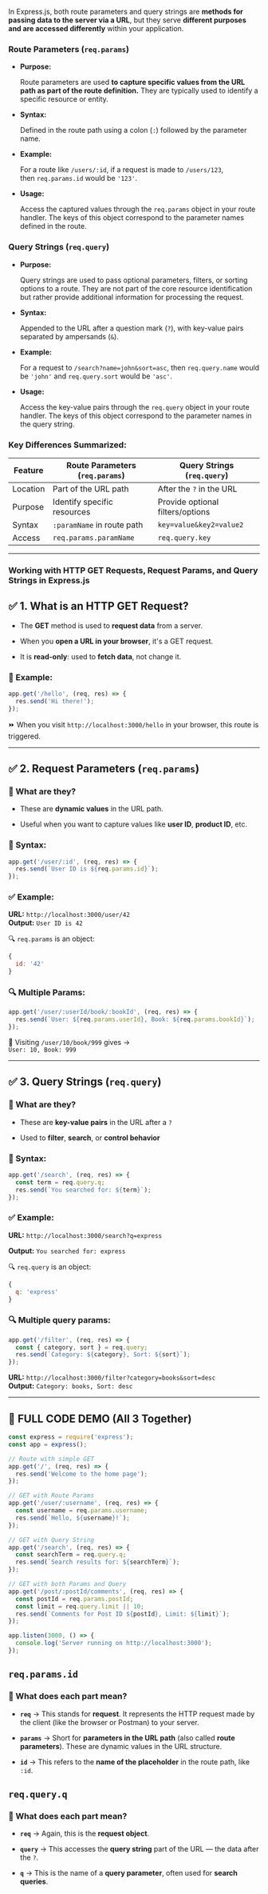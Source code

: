 In Express.js, both route parameters and query strings are **methods for passing data to the server via a URL**, but they serve **different purposes and are accessed differently** within your application.

### Route Parameters (`req.params`)

- **Purpose:**
    
    Route parameters are used **to capture specific values from the URL path as part of the route definition.** They are typically used to identify a specific resource or entity.
    
- **Syntax:**
    
    Defined in the route path using a colon (`:`) followed by the parameter name.
    
- **Example:**
    
    For a route like `/users/:id`, if a request is made to `/users/123`, then `req.params.id` would be `'123'`.
    
- **Usage:**
    
    Access the captured values through the `req.params` object in your route handler. The keys of this object correspond to the parameter names defined in the route.
    

### Query Strings (`req.query`)

- **Purpose:**
    
    Query strings are used to pass optional parameters, filters, or sorting options to a route. They are not part of the core resource identification but rather provide additional information for processing the request.
    
- **Syntax:**
    
    Appended to the URL after a question mark (`?`), with key-value pairs separated by ampersands (`&`).
    
- **Example:**
    
    For a request to `/search?name=john&sort=asc`, then `req.query.name` would be `'john'` and `req.query.sort` would be `'asc'`.
    
- **Usage:**
    
    Access the key-value pairs through the `req.query` object in your route handler. The keys of this object correspond to the parameter names in the query string.

### Key Differences Summarized:

|Feature|Route Parameters (`req.params`)|Query Strings (`req.query`)|
|---|---|---|
|Location|Part of the URL path|After the `?` in the URL|
|Purpose|Identify specific resources|Provide optional filters/options|
|Syntax|`:paramName` in route path|`key=value&key2=value2`|
|Access|`req.params.paramName`|`req.query.key`|

---

### Working with HTTP GET Requests, Request Params, and Query Strings in Express.js

## ✅ 1. What is an HTTP GET Request?

- The **GET** method is used to **request data** from a server.
    
- When you **open a URL in your browser**, it's a GET request.
    
- It is **read-only**: used to **fetch data**, not change it.
    

### 📘 Example:

```js
app.get('/hello', (req, res) => {
  res.send('Hi there!');
});
```

⏩ When you visit `http://localhost:3000/hello` in your browser, this route is triggered.

---

## ✅ 2. Request Parameters (`req.params`)

### 📘 What are they?

- These are **dynamic values** in the URL path.
    
- Useful when you want to capture values like **user ID**, **product ID**, etc.
    

### 🔧 Syntax:

```js
app.get('/user/:id', (req, res) => {
  res.send(`User ID is ${req.params.id}`);
});
```

### ✅ Example:

**URL:** `http://localhost:3000/user/42`  
**Output:** `User ID is 42`

🔍 `req.params` is an object:

```js
{
  id: '42'
}
```

### 🔍 Multiple Params:

```js
app.get('/user/:userId/book/:bookId', (req, res) => {
  res.send(`User: ${req.params.userId}, Book: ${req.params.bookId}`);
});
```

🧪 Visiting `/user/10/book/999` gives →  
`User: 10, Book: 999`

---

## ✅ 3. Query Strings (`req.query`)

### 📘 What are they?

- These are **key-value pairs** in the URL after a `?`
    
- Used to **filter**, **search**, or **control behavior**
    

### 🔧 Syntax:

```js
app.get('/search', (req, res) => {
  const term = req.query.q;
  res.send(`You searched for: ${term}`);
});
```

### ✅ Example:

**URL:** `http://localhost:3000/search?q=express`

**Output:** `You searched for: express`

🔍 `req.query` is an object:

```js
{
  q: 'express'
}
```

### 🔍 Multiple query params:

```js
app.get('/filter', (req, res) => {
  const { category, sort } = req.query;
  res.send(`Category: ${category}, Sort: ${sort}`);
});
```

**URL:** `http://localhost:3000/filter?category=books&sort=desc`  
**Output:** `Category: books, Sort: desc`

---

## 🧾 FULL CODE DEMO (All 3 Together)

```js
const express = require('express');
const app = express();

// Route with simple GET
app.get('/', (req, res) => {
  res.send('Welcome to the home page');
});

// GET with Route Params
app.get('/user/:username', (req, res) => {
  const username = req.params.username;
  res.send(`Hello, ${username}!`);
});

// GET with Query String
app.get('/search', (req, res) => {
  const searchTerm = req.query.q;
  res.send(`Search results for: ${searchTerm}`);
});

// GET with both Params and Query
app.get('/post/:postId/comments', (req, res) => {
  const postId = req.params.postId;
  const limit = req.query.limit || 10;
  res.send(`Comments for Post ID ${postId}, Limit: ${limit}`);
});

app.listen(3000, () => {
  console.log('Server running on http://localhost:3000');
});
```

## `req.params.id`

### 🧩 What does each part mean?

- **`req`** → This stands for **request**. It represents the HTTP request made by the client (like the browser or Postman) to your server.
    
- **`params`** → Short for **parameters in the URL path** (also called **route parameters**). These are dynamic values in the URL structure.
    
- **`id`** → This refers to the **name of the placeholder** in the route path, like `:id`.
## `req.query.q`

### 🧩 What does each part mean?

- **`req`** → Again, this is the **request object**.
    
- **`query`** → This accesses the **query string** part of the URL — the data after the `?`.
    
- **`q`** → This is the name of a **query parameter**, often used for **search queries**.